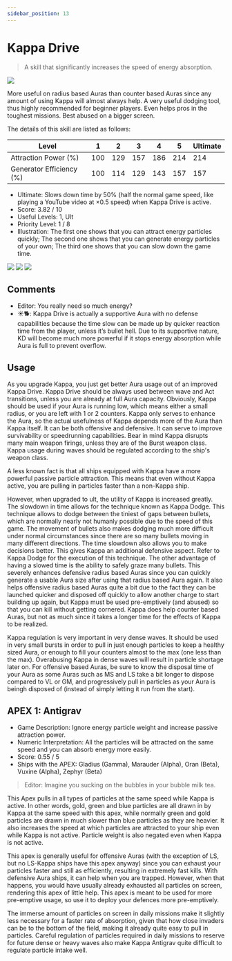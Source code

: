 ```yaml
---
sidebar_position: 13
---
```


# Kappa Drive

> A skill that significantly increases the speed of energy absorption.

<img src="/terms/KD.png" style={{zoom:1.25}}/>

More useful on radius based Auras than counter based Auras since any amount of using Kappa will almost always help. A very useful dodging tool, thus highly recommended for beginner players. Even helps pros in the toughest missions. Best abused on a bigger screen.

The details of this skill are listed as follows:

| Level                    | 1    | 2    | 3    | 4    | 5    | Ultimate |
| ------------------------ | ---- | ---- | ---- | ---- | ---- | -------- |
| Attraction Power (%)     | 100  | 129  | 157  | 186  | 214  | 214      |
| Generator Efficiency (%) | 100  | 114  | 129  | 143  | 157  | 157      |

- Ultimate: Slows down time by 50% (half the normal game speed, like playing a YouTube video at ×0.5 speed) when Kappa Drive is active.
- Score: 3.82 / 10
- Useful Levels: 1, Ult
- Priority Level: 1 / 8
- Illustration: The first one shows that you can attract energy particles quickly; The second one shows that you can generate energy particles of your own; The third one shows that you can slow down the game time.

<img src="/skills/kd_energy.gif" style={{zoom:1}}/>
<img src="/skills/kd_generate.gif" style={{zoom:1}}/>
<img src="/skills/kd_slow.gif" style={{zoom:1}}/>

## Comments

- Editor: You really need so much energy?
- ☀🐕: Kappa Drive is actually a supportive Aura with no defense capabilities because the time slow can be made up by quicker reaction time from the player, unless it’s bullet hell. Due to its supportive nature, KD will become much more powerful if it stops energy absorption while Aura is full to prevent overflow.

## Usage

As you upgrade Kappa, you just get better Aura usage out of an improved Kappa Drive. Kappa Drive should be always used between wave and Act transitions, unless you are already at full Aura capacity. Obviously, Kappa should be used if your Aura is running low, which means either a small radius, or you are left with 1 or 2 counters. Kappa only serves to enhance the Aura, so the actual usefulness of Kappa depends more of the Aura than Kappa itself. It can be both offensive and defensive. It can serve to improve survivability or speedrunning capabilities. Bear in mind Kappa disrupts many main weapon firings, unless they are of the Burst weapon class. Kappa usage during waves should be regulated according to the ship's weapon class.

A less known fact is that all ships equipped with Kappa have a more powerful passive particle attraction. This means that even without Kappa active, you are pulling in particles faster than a non-Kappa ship.

However, when upgraded to ult, the utility of Kappa is increased greatly. The slowdown in time allows for the technique known as Kappa Dodge. This technique allows to dodge between the tiniest of gaps between bullets, which are normally nearly not humanly possible due to the speed of this game. The movement of bullets also makes dodging much more difficult under normal circumstances since there are so many bullets moving in many different directions. The time slowdown also allows you to make decisions better. This gives Kappa an additional defensive aspect. Refer to Kappa Dodge for the execution of this technique. The other advantage of having a slowed time is the ability to safely graze many bullets. This severely enhances defensive radius based Auras since you can quickly generate a usable Aura size after using that radius based Aura again. It also helps offensive radius based Auras quite a bit due to the fact they can be launched quicker and disposed off quickly to allow another charge to start building up again, but Kappa must be used pre-emptively (and abused) so that you can kill without getting cornered. Kappa does help counter based Auras, but not as much since it takes a longer time for the effects of Kappa to be realized.

Kappa regulation is very important in very dense waves. It should be used in very small bursts in order to pull in just enough particles to keep a healthy sized Aura, or enough to fill your counters almost to the max (one less than the max). Overabusing Kappa in dense waves will result in particle shortage later on. For offensive based Auras, be sure to know the disposal time of your Aura as some Auras such as MS and LS take a bit longer to dispose compared to VL or GM, and progressively pull in particles as your Aura is beingh disposed of (instead of simply letting it run from the start).

## APEX 1: Antigrav

- Game Description: Ignore energy particle weight and increase passive attraction power.
- Numeric Interpretation: All the particles will be attracted on the same speed and you can absorb energy more easily.
- Score: 0.55 / 5
- Ships with the APEX: Gladius (Gamma), Marauder (Alpha), Oran (Beta), Vuxine (Alpha), Zephyr (Beta)

> Editor: Imagine you sucking on the bubbles in your bubble milk tea.

This Apex pulls in all types of particles at the same speed while Kappa is active. In other words, gold, green and blue particles are all drawn in by Kappa at the same speed with this apex, while normally green and gold particles are drawn in much slower than blue particles as they are heavier. It also increases the speed at which particles are attracted to your ship even while Kappa is not active. Particle weight is also negated even when Kappa is not active.

This apex is generally useful for offensive Auras (with the exception of LS, but no LS-Kappa ships have this apex anyway) since you can exhaust your particles faster and still as efficiently, resulting in extremely fast kills. With defensive Aura ships, it can help when you are trapped. However, when that happens, you would have usually already exhausted all particles on screen, rendering this apex of little help. This apex is meant to be used for more pre-emptive usage, so use it to deploy your defences more pre-emptively.

The immerse amount of particles on screen in daily missions make it slightly less necessary for a faster rate of absorption, given that how close invaders can be to the bottom of the field, making it already quite easy to pull in particles. Careful regulation of particles required in daily missions to reserve for future dense or heavy waves also make Kappa Antigrav quite difficult to regulate particle intake well.


